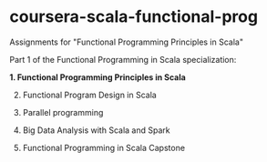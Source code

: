# coursera-scala-functional-prog
Assignments for "Functional Programming Principles in Scala"

Part 1 of the Functional Programming in Scala specialization: 

**1. Functional Programming Principles in Scala**

2. Functional Program Design in Scala

3. Parallel programming

4. Big Data Analysis with Scala and Spark

5. Functional Programming in Scala Capstone
